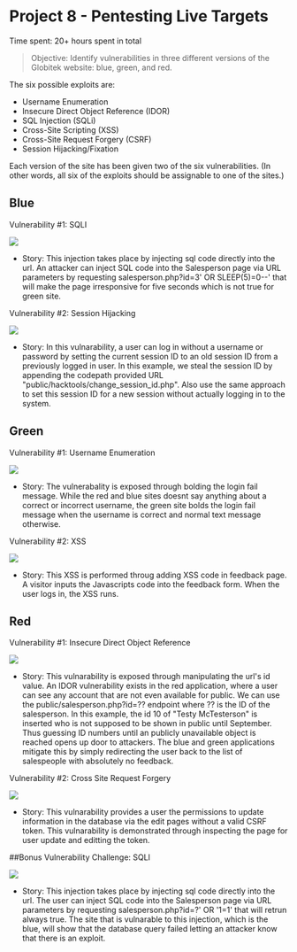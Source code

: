 # Project 8 - Pentesting Live Targets

Time spent: 20+ hours spent in total

> Objective: Identify vulnerabilities in three different versions of the Globitek website: blue, green, and red.

The six possible exploits are:
* Username Enumeration
* Insecure Direct Object Reference (IDOR)
* SQL Injection (SQLi)
* Cross-Site Scripting (XSS)
* Cross-Site Request Forgery (CSRF)
* Session Hijacking/Fixation

Each version of the site has been given two of the six vulnerabilities. (In other words, all six of the exploits should be assignable to one of the sites.)

## Blue

Vulnerability #1: SQLI
 
 ![](https://github.com/shofi384/CSC.59938---Web-Security/blob/master/Week%238-Pentesting%20Live%20Targets/sqli.gif)
 - Story: This injection takes place by injecting sql code directly into the url. An attacker can inject SQL code into the Salesperson page via URL parameters by requesting salesperson.php?id=3' OR SLEEP(5)=0--' that will make the page irresponsive for five seconds which is not true for green site.

Vulnerability #2: Session Hijacking
 
 ![](https://github.com/shofi384/CSC.59938---Web-Security/blob/master/Week%238-Pentesting%20Live%20Targets/sessionHijacking.gif)
 - Story: In this vulnarability, a user can log in without a username or password by setting the current session ID to an old session ID from a previously logged in user. In this example, we steal the session ID by appending the codepath provided URL "public/hacktools/change_session_id.php". Also use the same approach to set this session ID for a new session without actually logging in to the system. 

## Green

Vulnerability #1: Username Enumeration 
 
 ![](https://github.com/shofi384/CSC.59938---Web-Security/blob/master/Week%238-Pentesting%20Live%20Targets/usernameEnumeration.gif)
 - Story: The vulnerabality is exposed through bolding the login fail message. While the red and blue sites doesnt say anything about a correct or incorrect username, the green site bolds the login fail message when the username is correct and normal text message otherwise.

Vulnerability #2: XSS
 
 ![](https://github.com/shofi384/CSC.59938---Web-Security/blob/master/Week%238-Pentesting%20Live%20Targets/xss.gif)
 - Story: This XSS is performed throug adding XSS code in feedback page. A visitor inputs the Javascripts code <script>alert('Mallory found the XSS!');</script> into the feedback form. When the user logs in, the XSS runs. 


## Red

Vulnerability #1: Insecure Direct Object Reference
 
 ![](https://github.com/shofi384/CSC.59938---Web-Security/blob/master/Week%238-Pentesting%20Live%20Targets/idor.gif)
 - Story: This vulnarability is exposed through manipulating the url's id value. An IDOR vulnerability exists in the red application, where a user can see any account that are not even available for public. We can use the public/salesperson.php?id=?? endpoint where ?? is the ID of the salesperson. In this example, the id 10 of "Testy McTesterson" is inserted who is not supposed to be shown in public until September. Thus guessing ID numbers until an publicly unavailable object is reached opens up door to attackers. The blue and green applications mitigate this by simply redirecting the user back to the list of salespeople with absolutely no feedback.

Vulnerability #2: Cross Site Request Forgery
 
 ![](https://github.com/shofi384/CSC.59938---Web-Security/blob/master/Week%238-Pentesting%20Live%20Targets/csrf.gif)
 - Story: This vulnarability provides a user the permissions to update information in the database via the edit pages without a valid CSRF token. This vulnarability is demonstrated through inspecting the page for user update and editting the token. 

##Bonus Vulnerability Challenge: SQLI
 
 ![](https://github.com/shofi384/CSC.59938---Web-Security/blob/master/Week%238-Pentesting%20Live%20Targets/bonusSQLI.gif)
 - Story: This injection takes place by injecting sql code directly into the url. The user can inject SQL code into the Salesperson page via URL parameters by requesting salesperson.php?id=?' OR '1=1' that will retrun always true. The site that is vulnarable to this injection, which is the blue, will show that the database query failed letting an attacker know that there is an exploit. 
